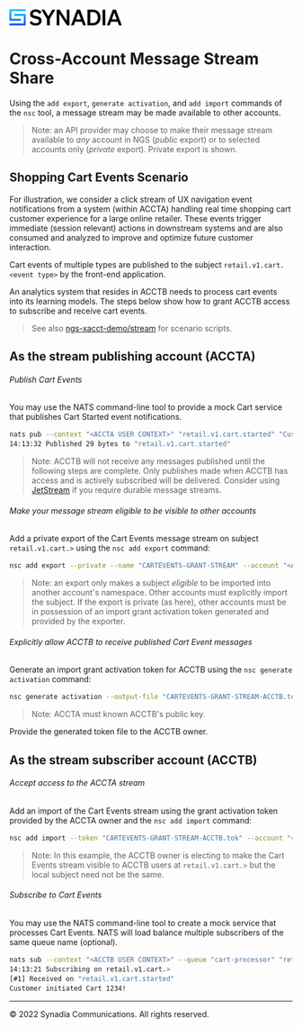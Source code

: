 <img src="static/Synadia_Logo_new_font_only_black.png" alt="Synadia Communications logo" width="200"/>

# Cross-Account Message Stream Share

Using the `add export`, `generate activation`, and `add import` commands of the `nsc` tool, a message stream may be made available to other accounts.

> Note: an API provider may choose to make their message stream available to _any_ account in NGS (_public_ export) or to
> selected accounts only (_private_ export). Private export is shown.

## Shopping Cart Events Scenario

For illustration, we consider a click stream of UX navigation event notifications from a system (within ACCTA) handling real time
shopping cart customer experience for a large online retailer. These events trigger immediate (session relevant) actions
in downstream systems and are also consumed and analyzed to improve and optimize future customer interaction. 

Cart events of multiple types are published to the subject `retail.v1.cart.<event type>` by the front-end application.

An analytics system that resides in ACCTB needs to process cart events into its learning models. The steps
below show how to grant ACCTB access to subscribe and receive cart events.

> See also [ngs-xacct-demo/stream](https://github.com/ConnectEverything/ngs-xacct-demo/tree/main/stream) for
> scenario scripts.

## As the stream publishing account (ACCTA)

###### Publish Cart Events
You may use the NATS command-line tool to provide a mock Cart service that publishes Cart Started event notifications.
```bash
nats pub --context "<ACCTA USER CONTEXT>" "retail.v1.cart.started" "Customer initiated Cart 1234!"
14:13:32 Published 29 bytes to "retail.v1.cart.started"
```

> Note: ACCTB will not receive any messages published until the following steps are complete. Only publishes made when
> ACCTB has access and is actively subscribed will be delivered. Consider using [JetStream](https://docs.nats.io/nats-concepts/jetstream) if you require
> durable message streams.

###### Make your message stream eligible to be visible to other accounts
Add a private export of the Cart Events message stream on subject `retail.v1.cart.>` using the `nsc add export` command:

```bash
nsc add export --private --name "CARTEVENTS-GRANT-STREAM" --account "<ACCTA NAME>" --subject "retail.v1.cart.>"
```

> Note: an export only makes a subject _eligible_ to be imported into another account's namespace. Other accounts must
> explicitly import the subject. If the export is private (as here), other accounts must be in possession of an
> import grant activation token generated and provided by the exporter.

###### Explicitly allow ACCTB to receive published Cart Event messages 

Generate an import grant activation token for ACCTB using the `nsc generate activation` command:
```bash
nsc generate activation --output-file "CARTEVENTS-GRANT-STREAM-ACCTB.tok" --account "<ACCTA NAME>" --subject "retail.v1.cart.>" --target-account "<ACCTB PUBLICKEY>"
```
> Note: ACCTA must known ACCTB's public key.

Provide the generated token file to the ACCTB owner.

## As the stream subscriber account (ACCTB)

###### Accept access to the ACCTA stream
Add an import of the Cart Events stream using the grant activation token provided by the ACCTA owner and the `nsc add import` command:

```bash
nsc add import --token "CARTEVENTS-GRANT-STREAM-ACCTB.tok" --account "<ACCTB NAME>" --name "CARTEVENTS-GRANT-STREAM" --local-subject "retail.v1.cart.>"
```

> Note: In this example, the ACCTB owner is electing to make the Cart Events stream visible to ACCTB users at `retail.v1.cart.>` but the local subject need not be the same.

###### Subscribe to Cart Events

You may use the NATS command-line tool to create a mock service that processes Cart Events.  NATS will load balance multiple subscribers of the same queue name (optional).
```bash
nats sub --context "<ACCTB USER CONTEXT>" --queue "cart-processor" "retail.v1.cart.>"
14:13:21 Subscribing on retail.v1.cart.>
[#1] Received on "retail.v1.cart.started"
Customer initiated Cart 1234!
```
<hr>
&copy; 2022 Synadia Communications. All rights reserved.
